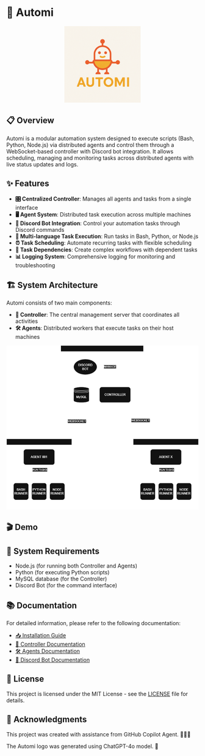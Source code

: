 # 🤖 Automi

<div align="center">
  <img src="./docs/attachments/automi_logo.png" width="200" alt="Automi Logo">
</div>

## 📋 Overview

Automi is a modular automation system designed to execute scripts (Bash, Python, Node.js) via distributed agents and control them through a WebSocket-based controller with Discord bot integration. It allows scheduling, managing and monitoring tasks across distributed agents with live status updates and logs.

## ✨ Features

- **🎛️ Centralized Controller**: Manages all agents and tasks from a single interface
- **🖥️ Agent System**: Distributed task execution across multiple machines
- **🤖 Discord Bot Integration**: Control your automation tasks through Discord commands
- **📜 Multi-language Task Execution**: Run tasks in Bash, Python, or Node.js
- **⏰ Task Scheduling**: Automate recurring tasks with flexible scheduling
- **🔄 Task Dependencies**: Create complex workflows with dependent tasks
- **📊 Logging System**: Comprehensive logging for monitoring and troubleshooting

## 🏗️ System Architecture

Automi consists of two main components:

- **🧠 Controller**: The central management server that coordinates all activities
- **🛠️ Agents**: Distributed workers that execute tasks on their host machines

<div align="center">
  <img src="./docs/attachments/architecture_diagram.png" alt="System Architecture">
</div>

## 🎬 Demo

<!-- soon -->

## 📝 System Requirements

- Node.js (for running both Controller and Agents)
- Python (for executing Python scripts)
- MySQL database (for the Controller)
- Discord Bot (for the command interface)

## 📚 Documentation

For detailed information, please refer to the following documentation:

- [📥 Installation Guide](./docs/INSTALLATION.md)
- [🧠 Controller Documentation](./docs/CONTROLLER.md)
- [🛠️ Agents Documentation](./docs/AGENTS.md)
- [🤖 Discord Bot Documentation](./docs/BOT.md)

## 📜 License

This project is licensed under the MIT License - see the [LICENSE](./LICENSE) file for details.

## 🙏 Acknowledgments

This project was created with assistance from GitHub Copilot Agent. 🚀👨‍💻

The Automi logo was generated using ChatGPT-4o model. 🎨